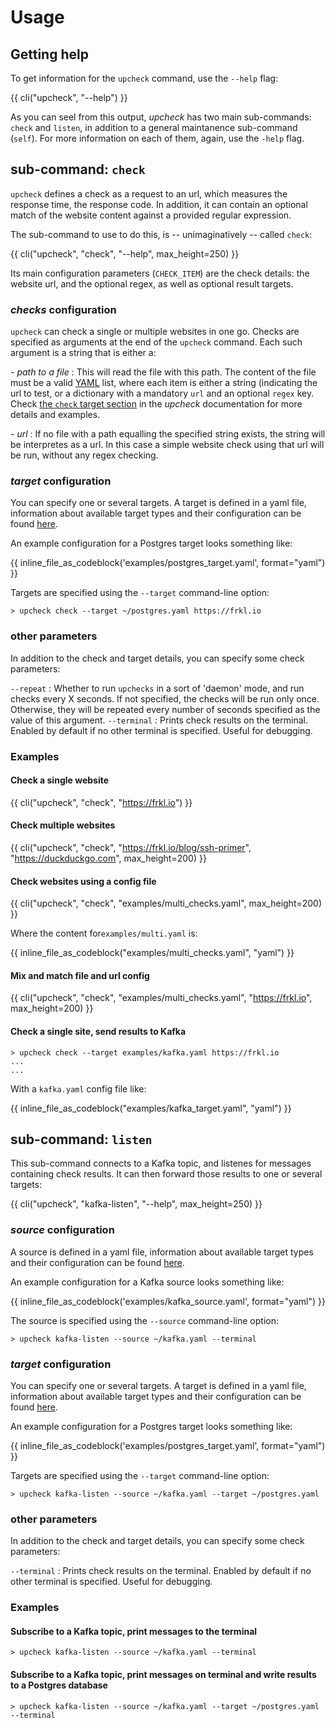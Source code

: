# Usage

## Getting help

To get information for the `upcheck` command, use the ``--help`` flag:

{{ cli("upcheck", "--help") }}

As you can seel from this output, *upcheck* has two main sub-commands: ``check`` and ``listen``, in addition to a general maintanence sub-command (``self``). For more information on each of them, again, use the ``-help`` flag.

## sub-command: ``check``

``upcheck`` defines a check as a request to an url, which measures the response time, the response code. In addition, it can contain an optional match of the website content against a provided regular expression.

The sub-command to use to do this, is -- unimaginatively -- called ``check``:

{{ cli("upcheck", "check", "--help", max_height=250) }}

Its main configuration parameters (``CHECK_ITEM``) are the check details: the website url, and the optional regex, as well as optional result targets.

### *checks* configuration

``upcheck`` can check a single or multiple websites in one go. Checks are specified as arguments at the end of the ``upcheck`` command. Each such argument is a string that is either a:

*- path to a file*
:    This will read the file with this path. The content of the file must be a valid [YAML](https://yaml.org) list, where each item is either a string (indicating the url to test, or a dictionary with a mandatory ``url``  and an optional ``regex`` key. Check [the ``check`` target section](../sources_and_targets/#source-check) in the *upcheck* documentation for more details and examples.

*- url*
:    If no file with a path equalling the specified string exists, the string will be interpretes as a url. In this case a simple website check using that url will be run, without any regex checking.

### *target* configuration

You can specify one or several targets. A target is defined in a yaml file, information about available target types and their configuration can be found [here](../sources_and_targets/#targets).

An example configuration for a Postgres target looks something like:

{{ inline_file_as_codeblock('examples/postgres_target.yaml', format="yaml") }}

Targets are specified using the ``--target`` command-line option:

``` console
> upcheck check --target ~/postgres.yaml https://frkl.io
```

### other parameters

In addition to the check and target details, you can specify some check parameters:

``--repeat``
:    Whether to run ``upchecks`` in a sort of 'daemon' mode, and run checks every X seconds. If not specified, the checks will be run only once. Otherwise, they will be repeated every number of seconds specified as the value of this argument.
``--terminal``
:    Prints check results on the terminal. Enabled by default if no other terminal is specified. Useful for debugging.

### Examples

#### Check a single website

{{ cli("upcheck", "check", "https://frkl.io") }}

#### Check multiple websites

{{ cli("upcheck", "check", "https://frkl.io/blog/ssh-primer", "https://duckduckgo.com", max_height=200) }}

#### Check websites using a config file

{{ cli("upcheck", "check", "examples/multi_checks.yaml", max_height=200) }}

Where the content for``examples/multi.yaml`` is:

{{ inline_file_as_codeblock("examples/multi_checks.yaml", "yaml") }}

#### Mix and match file and url config

{{ cli("upcheck", "check", "examples/multi_checks.yaml", "https://frkl.io", max_height=200) }}

#### Check a single site, send results to Kafka

``` console
> upcheck check --target examples/kafka.yaml https://frkl.io
...
...
```

With a ``kafka.yaml`` config file like:

{{ inline_file_as_codeblock("examples/kafka_target.yaml", "yaml") }}

## sub-command: ``listen``

This sub-command connects to a Kafka topic, and listenes for messages containing check results. It can then forward those
results to one or several targets:

{{ cli("upcheck", "kafka-listen", "--help", max_height=250) }}

### *source* configuration

A source is defined in a yaml file, information about available target types and their configuration can be found [here](../sources_and_targets/#sources).

An example configuration for a Kafka source looks something like:

{{ inline_file_as_codeblock('examples/kafka_source.yaml', format="yaml") }}

The source is specified using the ``--source`` command-line option:

``` console
> upcheck kafka-listen --source ~/kafka.yaml --terminal
```

### *target* configuration

You can specify one or several targets. A target is defined in a yaml file, information about available target types and their configuration can be found [here](../sources_and_targets/#targets).

An example configuration for a Postgres target looks something like:

{{ inline_file_as_codeblock('examples/postgres_target.yaml', format="yaml") }}

Targets are specified using the ``--target`` command-line option:

``` console
> upcheck kafka-listen --source ~/kafka.yaml --target ~/postgres.yaml
```

### other parameters

In addition to the check and target details, you can specify some check parameters:

``--terminal``
:    Prints check results on the terminal. Enabled by default if no other terminal is specified. Useful for debugging.

### Examples

#### Subscribe to a Kafka topic, print messages to the terminal

```console
> upcheck kafka-listen --source ~/kafka.yaml --terminal
```

#### Subscribe to a Kafka topic, print messages on terminal and write results to a Postgres database

```console
> upcheck kafka-listen --source ~/kafka.yaml --target ~/postgres.yaml --terminal
```
